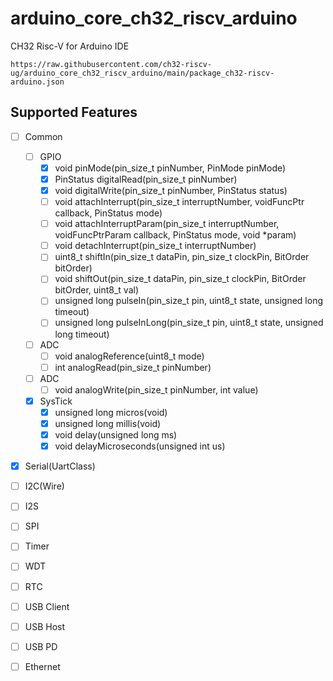 # arduino_core_ch32_riscv_arduino
CH32 Risc-V for Arduino IDE

```
https://raw.githubusercontent.com/ch32-riscv-ug/arduino_core_ch32_riscv_arduino/main/package_ch32-riscv-arduino.json
```
## Supported Features

- [ ] Common
  - [ ] GPIO
    - [x] void pinMode(pin_size_t pinNumber, PinMode pinMode)
    - [x] PinStatus digitalRead(pin_size_t pinNumber)
    - [x] void digitalWrite(pin_size_t pinNumber, PinStatus status)
    - [ ] void attachInterrupt(pin_size_t interruptNumber, voidFuncPtr callback, PinStatus mode)
    - [ ] void attachInterruptParam(pin_size_t interruptNumber, voidFuncPtrParam callback, PinStatus mode, void *param)
    - [ ] void detachInterrupt(pin_size_t interruptNumber)
    - [ ] uint8_t shiftIn(pin_size_t dataPin, pin_size_t clockPin, BitOrder bitOrder)
    - [ ] void shiftOut(pin_size_t dataPin, pin_size_t clockPin, BitOrder bitOrder, uint8_t val)
    - [ ] unsigned long pulseIn(pin_size_t pin, uint8_t state, unsigned long timeout)
    - [ ] unsigned long pulseInLong(pin_size_t pin, uint8_t state, unsigned long timeout)
  - [ ] ADC
    - [ ] void analogReference(uint8_t mode)
    - [ ] int analogRead(pin_size_t pinNumber)
  - [ ] ADC
    - [ ] void analogWrite(pin_size_t pinNumber, int value)
  - [x] SysTick
    - [x] unsigned long micros(void)
    - [x] unsigned long millis(void)
    - [x] void delay(unsigned long ms)
    - [x] void delayMicroseconds(unsigned int us)

- [x] Serial(UartClass)
- [ ] I2C(Wire)
- [ ] I2S
- [ ] SPI
- [ ] Timer
- [ ] WDT
- [ ] RTC
- [ ] USB Client
- [ ] USB Host
- [ ] USB PD
- [ ] Ethernet
 
